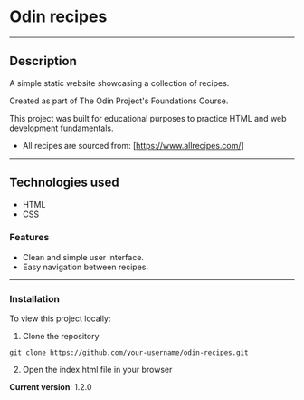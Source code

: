 # Odin recipes
---
## Description
A simple static website showcasing a collection of recipes.

Created as part of The Odin Project's Foundations Course.

This project was built for educational purposes to practice HTML and web development fundamentals.

- All recipes are sourced from: [https://www.allrecipes.com/]
---

## Technologies used
- HTML
- CSS

### Features
- Clean and simple user interface.
- Easy navigation between recipes.

---
### Installation
To view this project locally:
1. Clone the repository

`git clone https://github.com/your-username/odin-recipes.git  `

2. Open the index.html file in your browser

**Current version**: 1.2.0
